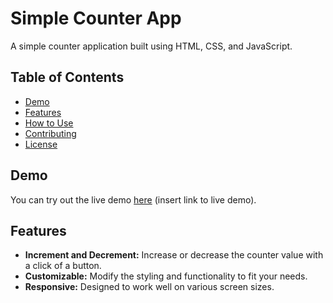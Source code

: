 # Simple Counter App

A simple counter application built using HTML, CSS, and JavaScript.

## Table of Contents

- [Demo](#demo)
- [Features](#features)
- [How to Use](#how-to-use)
- [Contributing](#contributing)
- [License](#license)

## Demo

You can try out the live demo [here](#) (insert link to live demo).

## Features

- **Increment and Decrement:** Increase or decrease the counter value with a click of a button.
- **Customizable:** Modify the styling and functionality to fit your needs.
- **Responsive:** Designed to work well on various screen sizes.


